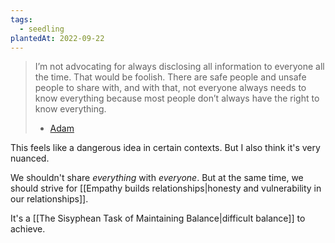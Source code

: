 ```yaml
---
tags:
  - seedling
plantedAt: 2022-09-22
---
```

> I’m not advocating for always disclosing all information to everyone all the time. That would be foolish. There are safe people and unsafe people to share with, and with that, not everyone always needs to know everything because most people don’t always have the right to know everything.
> - [Adam](https://www.letsdigress.com/our-actions-define-us/)

This feels like a dangerous idea in certain contexts. But I also think it's very nuanced.

We shouldn't share *everything* with *everyone*. But at the same time, we should strive for [[Empathy builds relationships|honesty and vulnerability in our relationships]].

It's a [[The Sisyphean Task of Maintaining Balance|difficult balance]] to achieve.
